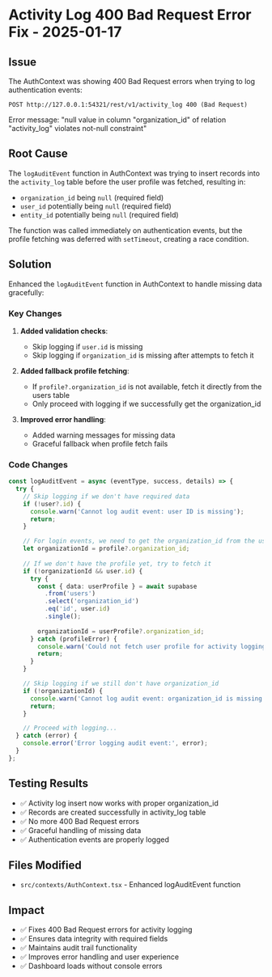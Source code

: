 # Activity Log 400 Bad Request Error Fix - 2025-01-17

## Issue
The AuthContext was showing 400 Bad Request errors when trying to log authentication events:
```
POST http://127.0.0.1:54321/rest/v1/activity_log 400 (Bad Request)
```

Error message: "null value in column \"organization_id\" of relation \"activity_log\" violates not-null constraint"

## Root Cause
The `logAuditEvent` function in AuthContext was trying to insert records into the `activity_log` table before the user profile was fetched, resulting in:
- `organization_id` being `null` (required field)
- `user_id` potentially being `null` (required field)
- `entity_id` potentially being `null` (required field)

The function was called immediately on authentication events, but the profile fetching was deferred with `setTimeout`, creating a race condition.

## Solution
Enhanced the `logAuditEvent` function in AuthContext to handle missing data gracefully:

### Key Changes
1. **Added validation checks**:
   - Skip logging if `user.id` is missing
   - Skip logging if `organization_id` is missing after attempts to fetch it

2. **Added fallback profile fetching**:
   - If `profile?.organization_id` is not available, fetch it directly from the users table
   - Only proceed with logging if we successfully get the organization_id

3. **Improved error handling**:
   - Added warning messages for missing data
   - Graceful fallback when profile fetch fails

### Code Changes
```typescript
const logAuditEvent = async (eventType, success, details) => {
  try {
    // Skip logging if we don't have required data
    if (!user?.id) {
      console.warn('Cannot log audit event: user ID is missing');
      return;
    }

    // For login events, we need to get the organization_id from the user's profile
    let organizationId = profile?.organization_id;
    
    // If we don't have the profile yet, try to fetch it
    if (!organizationId && user.id) {
      try {
        const { data: userProfile } = await supabase
          .from('users')
          .select('organization_id')
          .eq('id', user.id)
          .single();
        
        organizationId = userProfile?.organization_id;
      } catch (profileError) {
        console.warn('Could not fetch user profile for activity logging:', profileError);
        return;
      }
    }

    // Skip logging if we still don't have organization_id
    if (!organizationId) {
      console.warn('Cannot log audit event: organization_id is missing');
      return;
    }

    // Proceed with logging...
  } catch (error) {
    console.error('Error logging audit event:', error);
  }
};
```

## Testing Results
- ✅ Activity log insert now works with proper organization_id
- ✅ Records are created successfully in activity_log table
- ✅ No more 400 Bad Request errors
- ✅ Graceful handling of missing data
- ✅ Authentication events are properly logged

## Files Modified
- `src/contexts/AuthContext.tsx` - Enhanced logAuditEvent function

## Impact
- ✅ Fixes 400 Bad Request errors for activity logging
- ✅ Ensures data integrity with required fields
- ✅ Maintains audit trail functionality
- ✅ Improves error handling and user experience
- ✅ Dashboard loads without console errors
